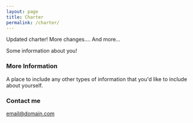 ```yaml
---
layout: page
title: Charter
permalink: /charter/
---
```


Updated charter! More changes.... And more...

Some information about you!

### More Information

A place to include any other types of information that you'd like to include about yourself.

### Contact me

[email@domain.com](mailto:email@domain.com)
